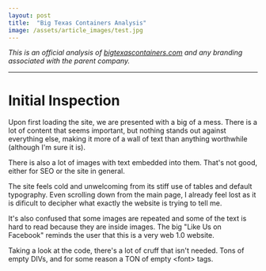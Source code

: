 ```yaml
---
layout: post
title:  "Big Texas Containers Analysis"
image: /assets/article_images/test.jpg
---
```

*This is an official analysis of [bigtexascontainers.com](http://www.bigtexascontainers.com) and any branding associated with the parent company.*

---

# Initial Inspection
Upon first loading the site, we are presented with a big of a mess. There is a lot of content that seems important, but nothing stands out against everything else, making it more of a wall of text than anything worthwhile (although I'm sure it is).

There is also a lot of images with text embedded into them. That's not good, either for SEO or the site in general.

The site feels cold and unwelcoming from its stiff use of tables and default typography. Even scrolling down from the main page, I already feel lost as it is dificult to decipher what exactly the website is trying to tell me.

It's also confused that some images are repeated and some of the text is hard to read because they are inside images. The big "Like Us on Facebook" reminds the user that this is a very web 1.0 website.

Taking a look at the code, there's a lot of cruff that isn't needed. Tons of empty DIVs, and for some reason a TON of empty \<font\> tags.
